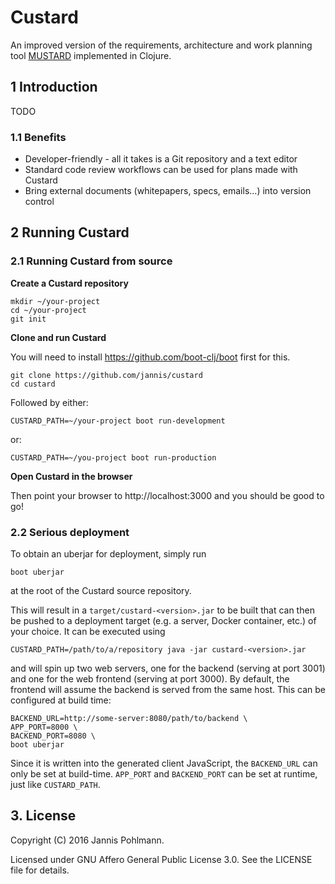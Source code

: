 # Custard

An improved version of the requirements, architecture and work planning
tool [MUSTARD](http://github.com/CodethinkLabs/mustard) implemented
in Clojure.

## 1 Introduction

TODO

### 1.1 Benefits

* Developer-friendly - all it takes is a Git repository and a text editor
* Standard code review workflows can be used for plans made with Custard
* Bring external documents (whitepapers, specs, emails...) into version
  control

## 2 Running Custard

### 2.1 Running Custard from source

**Create a Custard repository**

```
mkdir ~/your-project
cd ~/your-project
git init
```

**Clone and run Custard**

You will need to install https://github.com/boot-clj/boot first for this.

```
git clone https://github.com/jannis/custard
cd custard
```

Followed by either:
```
CUSTARD_PATH=~/your-project boot run-development
```
or:
```
CUSTARD_PATH=~/you-project boot run-production
```

**Open Custard in the browser**

Then point your browser to http://localhost:3000 and you should
be good to go!

### 2.2 Serious deployment

To obtain an uberjar for deployment, simply run
```
boot uberjar
```
at the root of the Custard source repository.

This will result in a `target/custard-<version>.jar` to be built that
can then be pushed to a deployment target (e.g. a server, Docker
container, etc.) of your choice. It can be executed using
```
CUSTARD_PATH=/path/to/a/repository java -jar custard-<version>.jar
```
and will spin up two web servers, one for the backend (serving at port
3001) and one for the web frontend (serving at port 3000). By default,
the frontend will assume the backend is served from the same host. This
can be configured at build time:

```
BACKEND_URL=http://some-server:8080/path/to/backend \
APP_PORT=8000 \
BACKEND_PORT=8080 \
boot uberjar
```

Since it is written into the generated client JavaScript, the
`BACKEND_URL` can only be set at build-time. `APP_PORT` and
`BACKEND_PORT` can be set at runtime, just like `CUSTARD_PATH`.

## 3. License

Copyright (C) 2016 Jannis Pohlmann.

Licensed under GNU Affero General Public License 3.0.
See the LICENSE file for details.
